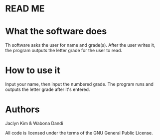 # READ ME

# What the software does
Th software asks the user for name and grade(s). After the user writes it, the program outputs the letter grade for the user to read. 

# How to use it
Input your name, then input the numbered grade. The program runs and outputs the letter grade after it's entered. 

# Authors
Jaclyn Kim & Wabona Dandi



All code is licensed under the terms of the GNU General Public License.